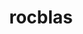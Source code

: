 ---
title: "rocblas"
layout: cache
categories: [package, v2025.07.0]
meta: {"compilers": ["gcc@13.2.0"], "num_specs": 2, "num_specs_by_stack": {"ml-linux-x86_64-rocm": 2, "root": 2}, "oss": ["ubuntu24.04"], "platforms": ["linux"], "stacks": ["ml-linux-x86_64-rocm", "root"], "targets": ["x86_64_v3"], "versions": ["6.2.4"]}
spec_details: [{"compiler": "gcc@13.2.0", "hash": "abzqewyausdve4jzeqf7eopja7k6b7ip", "os": "ubuntu24.04", "platform": "linux", "size": "-", "stacks": ["ml-linux-x86_64-rocm", "root"], "target": "x86_64_v3", "variants": ["amdgpu_target:=gfx90a", "~asan", "build_system=cmake", "build_type=Release", "generator=make", "~ipo", "+tensile"], "versions": ["6.2.4"]}, {"compiler": "gcc@13.2.0", "hash": "jdwpiyccctpxp4rxbrmz4hutlhjtueft", "os": "ubuntu24.04", "platform": "linux", "size": "-", "stacks": ["ml-linux-x86_64-rocm", "root"], "target": "x86_64_v3", "variants": ["amdgpu_target:=gfx90a", "~asan", "build_system=cmake", "build_type=Release", "generator=make", "~ipo", "+tensile"], "versions": ["6.2.4"]}]
---